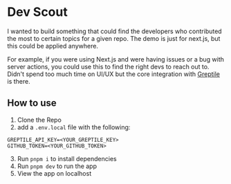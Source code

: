 # Dev Scout

I wanted to build something that could find the developers who contributed the most to certain topics for a given repo. The demo is just for next.js, but this could be applied anywhere. 

For example, if you were using Next.js and were having issues or a bug with server actions, you could use this to find the right devs to reach out to. Didn't spend too much time on UI/UX but the core integration with [Greptile](https://greptile.com) is there.

## How to use

1. Clone the Repo
2. add a `.env.local` file with the following:
```
GREPTILE_API_KEY=<YOUR_GREPTILE_KEY>
GITHUB_TOKEN=<YOUR_GITHUB_TOKEN>
```
3. Run `pnpm i` to install dependencies
4. Run `pnpm dev` to run the app
5. View the app on localhost

